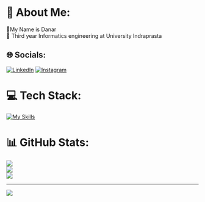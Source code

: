 # 💫 About Me:
🔭My Name is Danar <br> 🔭 Third year Informatics engineering at University Indraprasta


## 🌐 Socials:
[![LinkedIn](https://skillicons.dev/icons?i=linkedin)](https://www.linkedin.com/in/danarmukti/) 
[![Instagram](https://skillicons.dev/icons?i=instagram)](https://www.instagram.com/danarmuktiw) 

# 💻 Tech Stack:
[![My Skills](https://skillicons.dev/icons?i=html,css,js,bootstrap,tailwind,git,vscode,php,java,jquery,mysql,wordpress,ai,ps,figma)](https://skillicons.dev) 


# 📊 GitHub Stats:
![](https://github-readme-stats.vercel.app/api?username=Danarmukti&theme=algolia&hide_border=true&include_all_commits=false&count_private=true)<br/>
![](https://github-readme-streak-stats.herokuapp.com/?user=Danarmukti&theme=algolia&hide_border=true)<br/>
![](https://github-readme-stats.vercel.app/api/top-langs/?username=Danarmukti&theme=algolia&hide_border=true&include_all_commits=false&count_private=true&layout=compact)

---
[![](https://visitcount.itsvg.in/api?id=Danarmukti&icon=1&color=0)](https://visitcount.itsvg.in)

<!-- Proudly created with GPRM ( https://gprm.itsvg.in ) -->
